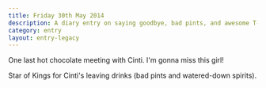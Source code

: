 ```yaml
---
title: Friday 30th May 2014
description: A diary entry on saying goodbye, bad pints, and awesome T-shirts
category: entry
layout: entry-legacy
---
```


One last hot chocolate meeting with Cinti. I'm gonna miss this girl!

Star of Kings for Cinti's leaving drinks (bad pints and watered-down spirits).
